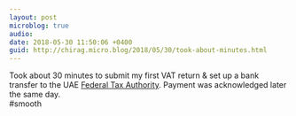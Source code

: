 ```yaml
---
layout: post
microblog: true
audio: 
date: 2018-05-30 11:50:06 +0400
guid: http://chirag.micro.blog/2018/05/30/took-about-minutes.html
---
```

Took about 30 minutes to submit my first VAT return & set up a bank transfer to the UAE [Federal Tax Authority](https://www.tax.gov.ae/index.aspx). Payment was acknowledged later the same day.  
#smooth
